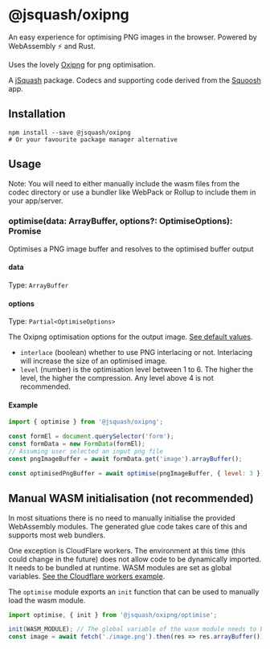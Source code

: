 # @jsquash/oxipng

An easy experience for optimising PNG images in the browser. Powered by WebAssembly ⚡️ and Rust.

Uses the lovely [Oxipng](https://github.com/shssoichiro/oxipng) for png optimisation.

A [jSquash](https://github.com/jamsinclair/jSquash) package. Codecs and supporting code derived from the [Squoosh](https://github.com/GoogleChromeLabs/squoosh) app.

## Installation

```shell
npm install --save @jsquash/oxipng
# Or your favourite package manager alternative
```

## Usage

Note: You will need to either manually include the wasm files from the codec directory or use a bundler like WebPack or Rollup to include them in your app/server.

### optimise(data: ArrayBuffer, options?: OptimiseOptions): Promise<ArrayBuffer>

Optimises a PNG image buffer and resolves to the optimised buffer output

#### data
Type: `ArrayBuffer`

#### options
Type: `Partial<OptimiseOptions>`

The Oxipng optimisation options for the output image. [See default values](./meta.ts).
- `interlace` (boolean) whether to use PNG interlacing or not. Interlacing will increase the size of an optimised image.
- `level` (number) is the optimisation level between 1 to 6. The higher the level, the higher the compression. Any level above 4 is not recommended.


#### Example
```js
import { optimise } from '@jsquash/oxipng';

const formEl = document.querySelector('form');
const formData = new FormData(formEl);
// Assuming user selected an input png file
const pngImageBuffer = await formData.get('image').arrayBuffer();

const optimisedPngBuffer = await optimise(pngImageBuffer, { level: 3 });
```

## Manual WASM initialisation (not recommended)

In most situations there is no need to manually initialise the provided WebAssembly modules.
The generated glue code takes care of this and supports most web bundlers.

One exception is CloudFlare workers. The environment at this time (this could change in the future) does not allow code to be dynamically imported. It needs to be bundled at runtime. WASM modules are set as global variables. [See the Cloudflare workers example](/examples/cloudflare-worker).

The `optimise` module exports an `init` function that can be used to manually load the wasm module.

```js
import optimise, { init } from '@jsquash/oxipng/optimise';

init(WASM_MODULE); // The global variable of the wasm module needs to be defined in the wrangler.toml file
const image = await fetch('./image.png').then(res => res.arrayBuffer()).then(optimise);
```
